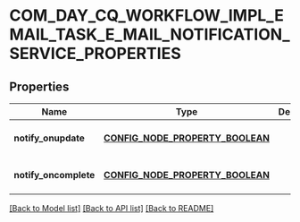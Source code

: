 # COM_DAY_CQ_WORKFLOW_IMPL_EMAIL_TASK_E_MAIL_NOTIFICATION_SERVICE_PROPERTIES

## Properties
Name | Type | Description | Notes
------------ | ------------- | ------------- | -------------
**notify_onupdate** | [**CONFIG_NODE_PROPERTY_BOOLEAN**](configNodePropertyBoolean.md) |  | [optional] [default to null]
**notify_oncomplete** | [**CONFIG_NODE_PROPERTY_BOOLEAN**](configNodePropertyBoolean.md) |  | [optional] [default to null]

[[Back to Model list]](../README.md#documentation-for-models) [[Back to API list]](../README.md#documentation-for-api-endpoints) [[Back to README]](../README.md)


